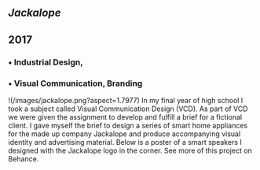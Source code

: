 



## *Jackalope*
## 2017

### • Industrial Design,
### • Visual Communication, Branding
!(/images/jackalope.png?aspect=1.7977)
In my final year of high school I took a subject called Visual Communication Design (VCD). As part of VCD we were given the assignment to develop and fulfill a brief for a fictional client. I gave myself the brief to design a series of smart home appliances for the made up company Jackalope and produce accompanying visual identity and advertising material. Below is a poster of a smart speakers I designed with the Jackalope logo in the corner. See more of this project on Behance.